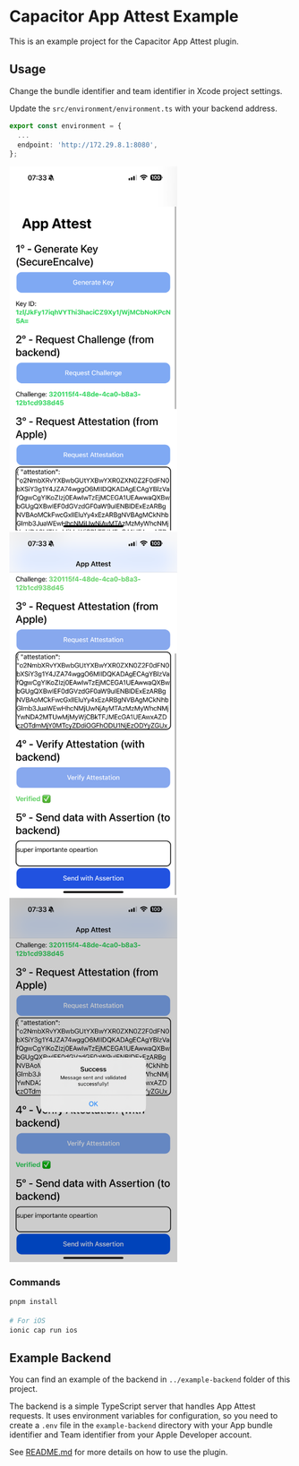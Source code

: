 # Capacitor App Attest Example

This is an example project for the Capacitor App Attest plugin.

## Usage

Change the bundle identifier and team identifier in Xcode project settings.

Update the `src/environment/environment.ts` with your backend address.

```typescript
export const environment = {
  ...
  endpoint: 'http://172.29.8.1:8080',
};
```

<p>
<img src="./src/assets/print1.png" alt="Screenshot 1" width="300" style="max-width:300px;">
<img src="./src/assets/print2.png" alt="Screenshot 2" width="300" style="max-width:300px;">
<img src="./src/assets/print3.png" alt="Screenshot 3" width="300" style="max-width:300px;">
</p>

### Commands

```bash
pnpm install

# For iOS
ionic cap run ios
```

## Example Backend

You can find an example of the backend in `../example-backend` folder of this project.

The backend is a simple TypeScript server that handles App Attest requests. It uses environment variables for configuration, so you need to create a `.env` file in the `example-backend` directory with your App bundle identifier and Team identifier from your Apple Developer account.

See [README.md](https://github.com/ludufre/capacitor-app-attest/blob/main/README.md) for more details on how to use the plugin.

